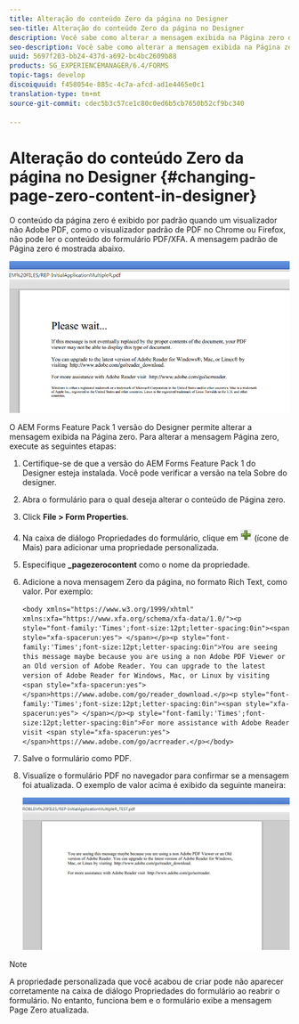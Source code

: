 ```yaml
---
title: Alteração do conteúdo Zero da página no Designer
seo-title: Alteração do conteúdo Zero da página no Designer
description: Você sabe como alterar a mensagem exibida na Página zero de um PDF XFA ao exibi-la em um visualizador de PDF que não seja da Adobe?
seo-description: Você sabe como alterar a mensagem exibida na Página zero de um PDF XFA ao exibi-la em um visualizador de PDF que não seja da Adobe?
uuid: 5697f203-bb24-437d-a692-bc4bc2609b88
products: SG_EXPERIENCEMANAGER/6.4/FORMS
topic-tags: develop
discoiquuid: f458054e-885c-4c7a-afcd-ad1e4465e0c1
translation-type: tm+mt
source-git-commit: cdec5b3c57ce1c80c0ed6b5cb7650b52cf9bc340

---
```



# Alteração do conteúdo Zero da página no Designer {#changing-page-zero-content-in-designer}

O conteúdo da página zero é exibido por padrão quando um visualizador não Adobe PDF, como o visualizador padrão de PDF no Chrome ou Firefox, não pode ler o conteúdo do formulário PDF/XFA. A mensagem padrão de Página zero é mostrada abaixo.

![defaultpage0message](assets/defaultpage0message.png)

O AEM Forms Feature Pack 1 versão do Designer permite alterar a mensagem exibida na Página zero. Para alterar a mensagem Página zero, execute as seguintes etapas:

1. Certifique-se de que a versão do AEM Forms Feature Pack 1 do Designer esteja instalada. Você pode verificar a versão na tela Sobre do designer.

1. Abra o formulário para o qual deseja alterar o conteúdo de Página zero.

1. Click **File > Form Properties**.

1. Na caixa de diálogo Propriedades do formulário, clique em ![mais](assets/plus.png) (ícone de Mais) para adicionar uma propriedade personalizada.

1. Especifique **_pagezerocontent** como o nome da propriedade.
1. Adicione a nova mensagem Zero da página, no formato Rich Text, como valor. Por exemplo:

   `<body xmlns="https://www.w3.org/1999/xhtml" xmlns:xfa="https://www.xfa.org/schema/xfa-data/1.0/"><p style="font-family:'Times';font-size:12pt;letter-spacing:0in"><span style="xfa-spacerun:yes"> </span></p><p style="font-family:'Times';font-size:12pt;letter-spacing:0in">You are seeing this message maybe because you are using a non Adobe PDF Viewer or an Old version of Adobe Reader. You can upgrade to the latest version of Adobe Reader for Windows, Mac, or Linux by visiting <span style="xfa-spacerun:yes"> </span>https://www.adobe.com/go/reader_download.</p><p style="font-family:'Times';font-size:12pt;letter-spacing:0in"><span style="xfa-spacerun:yes"> </span></p><p style="font-family:'Times';font-size:12pt;letter-spacing:0in">For more assistance with Adobe Reader visit <span style="xfa-spacerun:yes"> </span>https://www.adobe.com/go/acrreader.</p></body>`

1. Salve o formulário como PDF.

1. Visualize o formulário PDF no navegador para confirmar se a mensagem foi atualizada. O exemplo de valor acima é exibido da seguinte maneira:

   ![mensagem alterada](assets/changedmessage.png)

>[!NOTE]
>
>A propriedade personalizada que você acabou de criar pode não aparecer corretamente na caixa de diálogo Propriedades do formulário ao reabrir o formulário. No entanto, funciona bem e o formulário exibe a mensagem Page Zero atualizada.

